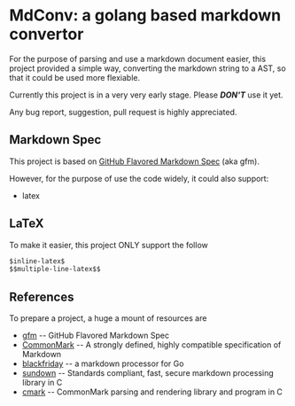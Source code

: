 # MdConv: a golang based markdown convertor

For the purpose of parsing and use a markdown document easier, this project provided a simple way, converting the markdown string to a AST, so that it could be used more flexiable.

Currently this project is in a very very early stage. Please ***DON'T*** use it yet.

Any bug report, suggestion, pull request is highly appreciated.


## Markdown Spec

This project is based on [GitHub Flavored Markdown Spec](https://github.github.com/gfm/) (aka gfm).

However, for the purpose of use the code widely, it could also support:

+ latex


## LaTeX

To make it easier, this project ONLY support the follow

```md
$inline-latex$
$$multiple-line-latex$$
```


## References

To prepare a project, a huge a mount of resources are 

+ [gfm](https://github.github.com/gfm/) -- GitHub Flavored Markdown Spec
+ [CommonMark](https://commonmark.org/) -- A strongly defined, highly compatible specification of Markdown
+ [blackfriday](https://github.com/russross/blackfriday) -- a markdown processor for Go
+ [sundown](https://github.com/vmg/sundown) -- Standards compliant, fast, secure markdown processing library in C
+ [cmark](https://github.com/commonmark/cmark) -- CommonMark parsing and rendering library and program in C
